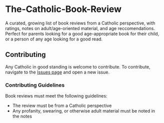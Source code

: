 # The-Catholic-Book-Review

A curated, growing list of book reviews from a Catholic perspective, with ratings, notes on adult/age-oriented material, and age reccomendations. Perfect for parents looking for a good age-appropriate book for their child, or a person of any age looking for a good read.

## Contributing

Any Catholic in good standing is welcome to contribute. To contribute, navigate to the [Issues page](https://github.com/servusDei2018/The-Catholic-Book-Review/issues) and open a new issue.

### Contributing Guidelines

Book reviews must meet the following guidelines:

- The review must be from a Catholic perspective
- Any profanity, swearing, or otherwise adult material must be noted in the notes
